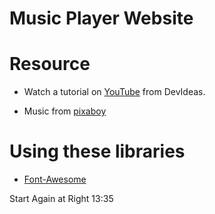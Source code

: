 # Music Player Website

# Resource
 - Watch a tutorial on [YouTube](https://www.youtube.com/watch?v=7UZbS-NBiD8) from DevIdeas.

 - Music from [pixaboy](https://pixabay.com/music/)

 # Using these libraries
  - [Font-Awesome](https://fontawesome.com/?utm_source=cdnjs&utm_medium=cdnjs_link&utm_campaign=cdnjs_library)



Start Again at Right 13:35